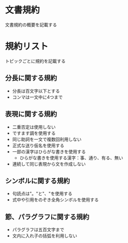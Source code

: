 # 文書規約

文書規約の概要を記載する

# 規約リスト

トピックごとに規約を記載する

## 分長に関する規約

- 分長は百文字以下とする
- コンマは一文中に4つまで

## 表現に関する規約

- 二重否定は使用しない
- ですます調を使用する
- 同じ助詞を一文で複数回利用しない
- 正式な送り仮名を使用する
- 一部の漢字はひらがな書きを使用する
  - ひらがな書きを使用する漢字：事、通り、有る、無い
- 連続して同じ表現から文を作成しない

## シンボルに関する規約

- 句読点は"。"と"、"を使用する
- 式中や引用をのぞき全角シンボルを使用する

## 節、パラグラフに関する規約

 - パラグラフは五百文字まで
 - 文内に入れ子の括弧を利用しない

